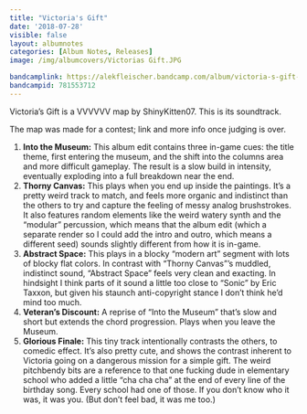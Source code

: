 ```yaml
---
title: "Victoria's Gift"
date: '2018-07-28'
visible: false
layout: albumnotes
categories: [Album Notes, Releases]
image: /img/albumcovers/Victorias Gift.JPG

bandcamplink: https://alekfleischer.bandcamp.com/album/victoria-s-gift-ost
bandcampid: 781553712
---
```


Victoria’s Gift is a VVVVVV map by ShinyKitten07. This is its soundtrack.

The map was made for a contest; link and more info once judging is over.

1. **Into the Museum:** This album edit contains three in-game cues: the title theme, first entering the museum, and the shift into the columns area and more difficult gameplay. The result is a slow build in intensity, eventually exploding into a full breakdown near the end.
2. **Thorny Canvas:** This plays when you end up inside the paintings. It’s a pretty weird track to match, and feels more organic and indistinct than the others to try and capture the feeling of messy analog brushstrokes. It also features random elements like the weird watery synth and the “modular” percussion, which means that the album edit (which a separate render so I could add the intro and outro, which means a different seed) sounds slightly different from how it is in-game.
3. **Abstract Space:** This plays in a blocky “modern art” segment with lots of blocky flat colors. In contrast with “Thorny Canvas”’s muddled, indistinct sound, “Abstract Space” feels very clean and exacting. In hindsight I think parts of it sound a little too close to “Sonic” by Eric Taxxon, but given his staunch anti-copyright stance I don’t think he’d mind too much.
4. **Veteran’s Discount:** A reprise of “Into the Museum” that’s slow and short but extends the chord progression. Plays when you leave the Museum.
5. **Glorious Finale:** This tiny track intentionally contrasts the others, to comedic effect. It’s also pretty cute, and shows the contrast inherent to Victoria going on a dangerous mission for a simple gift. The weird pitchbendy bits are a reference to that one fucking dude in elementary school who added a little “cha cha cha” at the end of every line of the birthday song. Every school had one of those. If you don’t know who it was, it was you. (But don’t feel bad, it was me too.)
